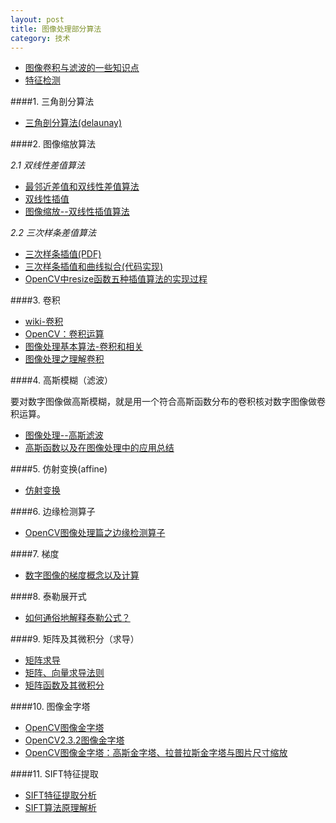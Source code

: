 ```yaml
---
layout: post
title: 图像处理部分算法
category: 技术
---
```


* [图像卷积与滤波的一些知识点](http://blog.csdn.net/zouxy09/article/details/49080029 "convolution & filter")
* [特征检测](https://zh.wikipedia.org/wiki/%E7%89%B9%E5%BE%81%E6%A3%80%E6%B5%8B "feature detection")

####1. 三角剖分算法

* [三角剖分算法(delaunay)](http://www.cnblogs.com/zhiyishou/p/4430017.html "triangulation")

####2. 图像缩放算法

*2.1 双线性差值算法*

* [最邻近差值和双线性差值算法](http://www.360doc.com/content/10/0907/17/474846_51910436.shtml "linear")
* [双线性插值](https://zh.wikipedia.org/wiki/%E5%8F%8C%E7%BA%BF%E6%80%A7%E6%8F%92%E5%80%BC "linear")
* [图像缩放--双线性插值算法](http://blog.csdn.net/xiaqunfeng123/article/details/17362881 "linear")

*2.2 三次样条差值算法*

* [三次样条插值(PDF)](http://netclass.csu.edu.cn/jpkc2008/China/09WebMaths/Teach_Method/Coursesppt/2/2.3%20%E4%B8%89%E6%AC%A1%E6%A0%B7%E6%9D%A1%E6%8F%92%E5%80%BC.pdf "spline")
* [三次样条插值和曲线拟合(代码实现)](http://haoxiang.org/2011/06/cubic-spline-interpolation-curve-fitting/ "spline")
* [OpenCV中resize函数五种插值算法的实现过程](http://blog.csdn.net/fengbingchun/article/details/17335477 "spline")

####3. 卷积

* [wiki-卷积](https://zh.wikipedia.org/wiki/%E5%8D%B7%E7%A7%AF "convolution")
* [OpenCV：卷积运算](http://blog.csdn.net/u010002704/article/details/43734731 "convolution")
* [图像处理基本算法-卷积和相关](http://www.cnblogs.com/libing64/archive/2011/12/13/2878738.html "convolution")
* [图像处理之理解卷积](http://blog.csdn.net/jia20003/article/details/7038938 "convolution")

####4. 高斯模糊（滤波）

要对数字图像做高斯模糊，就是用一个符合高斯函数分布的卷积核对数字图像做卷积运算。

* [图像处理--高斯滤波](http://blog.csdn.net/l_inyi/article/details/8915116 "Gaussian")
* [高斯函数以及在图像处理中的应用总结](http://blog.csdn.net/h_wlyfw/article/details/26456975 "Gaussian")

####5. 仿射变换(affine)

* [仿射变换](http://baike.baidu.com/link?url=SEM4nRPPywCzEhrNTave9MJotkH-xMmQW3jln5v3xYr-lS24CPx1FtGXbsrpJ06-jqyFovlco3bncYp-UwPEfeZSUaQNSiCj7-OHbUyOPk4oU7vyPt6oCmisBXwN9q87 "affine")

####6. 边缘检测算子

* [OpenCV图像处理篇之边缘检测算子](http://xiahouzuoxin.github.io/notes/html/OpenCV%E5%9B%BE%E5%83%8F%E5%A4%84%E7%90%86%E7%AF%87%E4%B9%8B%E8%BE%B9%E7%BC%98%E6%A3%80%E6%B5%8B%E7%AE%97%E5%AD%90.html "edge detect")

####7. 梯度

* [数字图像的梯度概念以及计算](http://www.xuebuyuan.com/2113139.html "gradient")

####8. 泰勒展开式

* [如何通俗地解释泰勒公式？](https://www.zhihu.com/question/21149770 "taylor")

####9. 矩阵及其微积分（求导）

* [矩阵求导](http://xuehy.github.io/2014/04/18/2014-04-18-matrixcalc/ "matrix")
* [矩阵、向量求导法则](http://www.cnblogs.com/huashiyiqike/p/3568922.html "matrix")
* [矩阵函数及其微积分](http://math.sjtu.edu.cn/course/Matrix/Chapter5.pdf "matrix")

####10. 图像金字塔

* [OpenCV图像金字塔](http://www.cnblogs.com/zsb517/archive/2012/06/10/2543739.html "pyramid")
* [OpenCV2.3.2图像金字塔](http://www.opencv.org.cn/opencvdoc/2.3.2/html/doc/tutorials/imgproc/pyramids/pyramids.html "pyramid")
* [OpenCV图像金字塔：高斯金字塔、拉普拉斯金字塔与图片尺寸缩放](http://blog.csdn.net/poem_qianmo/article/details/26157633 "pyramid")

####11. SIFT特征提取

* [SIFT特征提取分析](http://blog.csdn.net/abcjennifer/article/details/7639681 "sift")
* [SIFT算法原理解析](http://blog.csdn.net/CXP2205455256/article/details/41747325 "sift")
